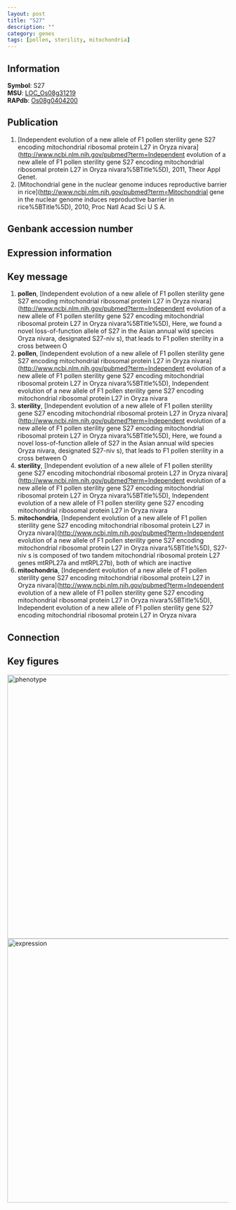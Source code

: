 ```yaml
---
layout: post
title: "S27"
description: ""
category: genes
tags: [pollen, sterility, mitochondria]
---
```


## Information
__Symbol__: S27  
__MSU__: [LOC_Os08g31219](http://rice.plantbiology.msu.edu/cgi-bin/ORF_infopage.cgi?orf=LOC_Os08g31219)  
__RAPdb__: [Os08g0404200](http://rapdb.dna.affrc.go.jp/viewer/gbrowse_details/irgsp1?name=Os08g0404200)  

## Publication
1. [Independent evolution of a new allele of F1 pollen sterility gene S27 encoding mitochondrial ribosomal protein L27 in Oryza nivara](http://www.ncbi.nlm.nih.gov/pubmed?term=Independent evolution of a new allele of F1 pollen sterility gene S27 encoding mitochondrial ribosomal protein L27 in Oryza nivara%5BTitle%5D), 2011, Theor Appl Genet.
2. [Mitochondrial gene in the nuclear genome induces reproductive barrier in rice](http://www.ncbi.nlm.nih.gov/pubmed?term=Mitochondrial gene in the nuclear genome induces reproductive barrier in rice%5BTitle%5D), 2010, Proc Natl Acad Sci U S A.

## Genbank accession number

## Expression information

## Key message
1. __pollen__, [Independent evolution of a new allele of F1 pollen sterility gene S27 encoding mitochondrial ribosomal protein L27 in Oryza nivara](http://www.ncbi.nlm.nih.gov/pubmed?term=Independent evolution of a new allele of F1 pollen sterility gene S27 encoding mitochondrial ribosomal protein L27 in Oryza nivara%5BTitle%5D),  Here, we found a novel loss-of-function allele of S27 in the Asian annual wild species Oryza nivara, designated S27-niv s), that leads to F1 pollen sterility in a cross between O
2. __pollen__, [Independent evolution of a new allele of F1 pollen sterility gene S27 encoding mitochondrial ribosomal protein L27 in Oryza nivara](http://www.ncbi.nlm.nih.gov/pubmed?term=Independent evolution of a new allele of F1 pollen sterility gene S27 encoding mitochondrial ribosomal protein L27 in Oryza nivara%5BTitle%5D), Independent evolution of a new allele of F1 pollen sterility gene S27 encoding mitochondrial ribosomal protein L27 in Oryza nivara
3. __sterility__, [Independent evolution of a new allele of F1 pollen sterility gene S27 encoding mitochondrial ribosomal protein L27 in Oryza nivara](http://www.ncbi.nlm.nih.gov/pubmed?term=Independent evolution of a new allele of F1 pollen sterility gene S27 encoding mitochondrial ribosomal protein L27 in Oryza nivara%5BTitle%5D),  Here, we found a novel loss-of-function allele of S27 in the Asian annual wild species Oryza nivara, designated S27-niv s), that leads to F1 pollen sterility in a cross between O
4. __sterility__, [Independent evolution of a new allele of F1 pollen sterility gene S27 encoding mitochondrial ribosomal protein L27 in Oryza nivara](http://www.ncbi.nlm.nih.gov/pubmed?term=Independent evolution of a new allele of F1 pollen sterility gene S27 encoding mitochondrial ribosomal protein L27 in Oryza nivara%5BTitle%5D), Independent evolution of a new allele of F1 pollen sterility gene S27 encoding mitochondrial ribosomal protein L27 in Oryza nivara
5. __mitochondria__, [Independent evolution of a new allele of F1 pollen sterility gene S27 encoding mitochondrial ribosomal protein L27 in Oryza nivara](http://www.ncbi.nlm.nih.gov/pubmed?term=Independent evolution of a new allele of F1 pollen sterility gene S27 encoding mitochondrial ribosomal protein L27 in Oryza nivara%5BTitle%5D),  S27-niv s is composed of two tandem mitochondrial ribosomal protein L27 genes mtRPL27a and mtRPL27b), both of which are inactive
6. __mitochondria__, [Independent evolution of a new allele of F1 pollen sterility gene S27 encoding mitochondrial ribosomal protein L27 in Oryza nivara](http://www.ncbi.nlm.nih.gov/pubmed?term=Independent evolution of a new allele of F1 pollen sterility gene S27 encoding mitochondrial ribosomal protein L27 in Oryza nivara%5BTitle%5D), Independent evolution of a new allele of F1 pollen sterility gene S27 encoding mitochondrial ribosomal protein L27 in Oryza nivara

## Connection

## Key figures
<img src="http://ricencode.github.io/images/S27.pheno.png" alt="phenotype"  style="width: 600px;"/>

<img src="http://ricencode.github.io/images/S27.exp.png" alt="expression"  style="width: 600px;"/>


